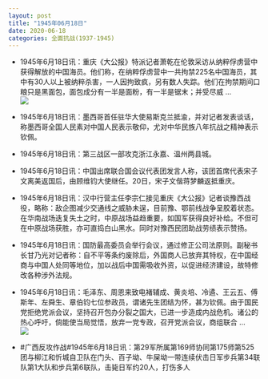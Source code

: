 ```yaml
---
layout: post
title: "1945年06月18日"
date: 2020-06-18
categories: 全面抗战(1937-1945)
---
```


<meta name="referrer" content="no-referrer" />

- 1945年6月18日讯：重庆《大公报》特派记者萧乾在伦敦采访从纳粹俘虏营中获得解放的中国海员。他们称，在纳粹俘虏营中一共拘禁225名中国海员，其中有30人以上被纳粹杀害，一人因拘致疯，另有数人失踪。他们在拘禁期间口粮只是黑面包，面包成分有一半是面粉，有一半是锯末；并受尽威 ... <br/><img src="https://wx3.sinaimg.cn/large/aca367d8ly1gfwshh02vsj20c8090mx7.jpg" />

- 1945年6月18日讯：墨西哥首任驻华大使易斯克兰抵渝，并对记者发表谈话，称墨西哥全国人民素对中国人民表示敬仰，尤对中华民族八年抗战之精神表示钦佩。 

- 1945年6月18日讯：第三战区一部攻克浙江永嘉、温州两县城。 

- 1945年6月18日讯：中国出席联合国会议代表团发言人称，该团首席代表宋子文离美返国后，由顾维钧大使继任。20日，宋子文偕蒋梦麟返抵重庆。 

- 1945年6月18日讯：汉中行营主任李宗仁接见重庆《大公报》记者谈豫西战役，略称：敌企图减少交通线之威胁未逞，目前豫、鄂前线战争呈胶着状态。在华南战场迭复失土之时，中原战场益趋重要，如国军获得良好补给。不但可在中原战场获胜，亦可直捣白山黑水。同时对豫西民团助战劳绩表示赞扬。 

- 1945年6月18日讯：国防最高委员会举行会议，通过修正公司法原则。副秘书长甘乃光对记者称：自不平等条约废除后，外国商人已放弃其特权，在中国经商与中国人处同等地位，加以战后中国需吸收外资，以促进经济建设，故特修改各种涉外法规。 

- 1945年6月18日讯：毛泽东、周恩来致电褚辅成、黄炎培、冷遹、王云五、傅斯年、左舜生、章伯钧七位参政员，谓诸先生团结为怀，甚为钦佩。由于国民党拒绝党派会议，坚持召开包办分裂之国大，已进一步造成内战危机。诸公的热心呼吁，倘能使当局觉悟，放弃一党专政，召开党派会议，商组联合 ... <br/><img src="https://wx3.sinaimg.cn/large/aca367d8ly1gfw9f4u583j20c80ay74d.jpg" />

- #广西反攻作战#1945年6月18日讯：第29军所属第169师协同第175师第525团与柳江和忻城自卫队在门头、百子坳、牛屎坳一带连续伏击日军步兵第34联队第1大队和步兵第6联队，击毙日军约20人，打伤多人 

